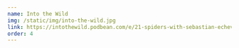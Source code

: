 ```yaml
---
name: Into the Wild
img: /static/img/into-the-wild.jpg
link: https://intothewild.podbean.com/e/21-spiders-with-sebastian-echeverri/
order: 4
---
```

